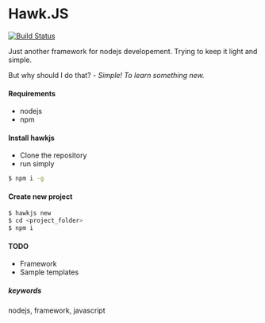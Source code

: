 # Hawk.JS
[![Build Status](https://travis-ci.org/haapseem/hawkjs.svg?branch=master)](https://travis-ci.org/haapseem/hawkjs)

Just another framework for nodejs developement.
Trying to keep it light and simple.

But why should I do that? *- Simple! To learn something new.*

#### Requirements
- nodejs
- npm

#### Install hawkjs
- Clone the repository
- run simply

```bash
$ npm i -g
```

#### Create new project
```bash
$ hawkjs new
$ cd <project_folder>
$ npm i
```

#### TODO
- Framework
- Sample templates

##### keywords
nodejs, framework, javascript
